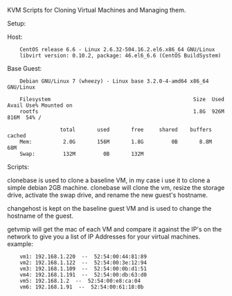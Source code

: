 KVM Scripts for Cloning Virtual Machines and Managing them.

Setup:

Host: 

		CentOS release 6.6 - Linux 2.6.32-504.16.2.el6.x86_64 GNU/Linux
		libvirt version: 0.10.2, package: 46.el6_6.6 (CentOS BuildSystem)

Base Guest:

		Debian GNU/Linux 7 (wheezy) - Linux base 3.2.0-4-amd64 x86_64 GNU/Linux

		Filesystem                                              Size  Used Avail Use% Mounted on
		rootfs                                                  1.8G  926M  816M  54% /

				     total       used       free     shared    buffers     cached
		Mem:          2.0G       156M       1.8G         0B       8.8M        68M
		Swap:         132M         0B       132M

Scripts:

clonebase is used to clone a baseline VM, in my case i use it to clone a simple debian 2GB machine. clonebase will clone the vm, resize the storage drive, activate the swap drive, and rename the new guest's hostname.

changehost is kept on the baseline guest VM and is used to change the hostname of the guest.

getvmip will get the mac of each VM and compare it against the IP's on the network to give you a list of IP Addresses for your virtual machines.
example:

		vm1: 192.168.1.220  --  52:54:00:44:81:89
		vm2: 192.168.1.122  --  52:54:00:3e:12:94
		vm3: 192.168.1.109  --  52:54:00:0b:d1:51
		vm4: 192.168.1.191  --  52:54:00:db:63:d0
		vm5: 192.168.1.2  --  52:54:00:e8:ca:04
		vm6: 192.168.1.91  --  52:54:00:61:18:0b

